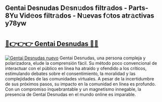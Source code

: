 ## Gentai Desnudas D𝚎sn𝚞dos filtr𝚊dos - Parts-8Yu Vid𝚎os filtr𝚊dos - N𝚞evas f𝚘tos atr𝚊ctivas y78yw

# <h2><a href="http://mb8701o.tromn.icu/?c=Gentai+Desnudas">🔗👉👉👉 Gentai Desnudas 🔗🔗</a></h2>

[![Gentai Desnudas nuevo](https://i.imgur.com/pEAQMta.gif)](http://mb8701o.tromn.icu/?c=Gentai+Desnudas)
Gentai Desnudas, una persona compleja y polarizadora, elude la comprensión fácil. Su método poco convencional de interactuar con el público en línea ha atraído y ofendido a los críticos, estimulando debates sobre el consentimiento, la moralidad y las complejidades de las comunidades virtuales. A pesar de la incertidumbre de sus próximos pasos, su impacto en la comunidad en línea es profundo. Con un compromiso inquebrantable y un magnetismo innegable, la presencia de Gentai Desnudas en el mundo online es imparable.
